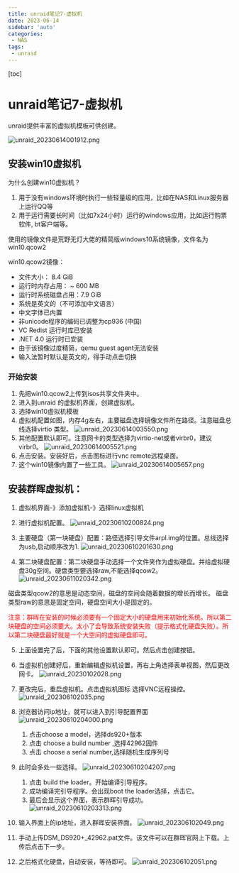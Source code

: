 ```yaml
---
title: unraid笔记7-虚拟机
date: 2023-06-14
sidebar: 'auto'
categories: 
 - NAS
tags:
 - unraid
---
```


[toc]

# unraid笔记7-虚拟机

unraid提供丰富的虚拟机模板可供创建。

![unraid_20230614001912.png](../blog_img/unraid_20230614001912.png)


## 安装win10虚拟机

为什么创建win10虚拟机？
1. 用于没有windows环境时执行一些轻量级的应用，比如在NAS和Linux服务器上运行QQ等
2. 用于运行需要长时间（比如7x24小时）运行的windows应用，比如运行购票软件, bt客户端等。

使用的镜像文件是荒野无灯大佬的精简版windows10系统镜像，文件名为win10.qcow2

win10.qcow2镜像：
* 文件大小： 8.4 GiB
* 运行时内存占用： ~ 600 MB
* 运行时系统磁盘占用：7.9 GiB 
* 系统是英文的（不可添加中文语言）
* 中文字体已内置
* 非unicode程序的编码已调整为cp936 (中国)
* VC Redist 运行时库已安装
* .NET 4.0 运行时已安装
* 由于该镜像过度精简，qemu guest agent无法安装
* 输入法暂时默认是英文的，得手动点击切换


### 开始安装

1. 先把win10.qcow2上传到isos共享文件夹中。
2. 进入到unraid 的虚拟机界面，创建虚拟机。
3. 选择win10虚拟机模板
4. 虚拟机配置如图，内存4g左右，主要磁盘选择镜像文件所在路径。注意磁盘总线选择virtio 类型。
![unraid_20230614003550.png](../blog_img/unraid_20230614003550.png)
5. 其他配置默认即可。注意网卡的类型选择为virtio-net或者virbr0，建议virbr0。
![unraid_20230614005521.png](../blog_img/unraid_20230614005521.png)
6. 点击安装。安装好后，点击图标进行vnc remote远程桌面。
7. 这个win10镜像内置了一些工具。
![unraid_20230614005657.png](../blog_img/unraid_20230614005657.png)


## 安装群晖虚拟机：

1. 虚拟机界面-》添加虚拟机-》选择linux虚拟机
2. 进行虚拟机配置。
![unraid_20230610200824.png](../blog_img/unraid_20230610200824.png)

3. 主要硬盘（第一块硬盘）配置：路径选择引导文件arpl.img的位置。总线选择为usb,启动顺序改为1.
![unraid_20230610201630.png](../blog_img/unraid_20230610201630.png)

4. 第二块硬盘配置：第二块硬盘手动选择一个文件夹作为虚拟硬盘。并给虚拟硬盘30g空间。硬盘类型要选择raw,不能选择qcow2。
![unraid_20230611020342.png](../blog_img/unraid_20230611020342.png)

磁盘类型qcow2的意思是动态空间，磁盘的空间会随着数据的增长而增长。
磁盘类型raw的意思是固定空间，硬盘空间大小是固定的。

<font color="red">
注意：群晖在安装的时候必须要有一个固定大小的硬盘用来初始化系统。所以第二块硬盘的空间必须要大。太小了会导致系统安装失败（提示格式化硬盘失败）。所以第二块硬盘最好就是一个大空间的虚拟硬盘即可。
</font>

5. 上面设置完了后，下面的其他设置默认即可。然后点击创建按钮。
6. 当虚拟机创建好后，重新编辑虚拟机设置，再右上角选择表单视图，然后更改网卡。
![unraid_20230102028.png](../blog_img/unraid_20230102028.png)
7. 更改完后，重启虚拟机。点击虚拟机图标 选择VNC远程操控。
![unraid_202306102035.png](../blog_img/unraid_202306102035.png)

8. 浏览器访问ip地址，就可以进入到引导配置界面
![unraid_20230610204000.png](../blog_img/unraid_20230610204000.png)
    1. 点击choose a model，选择ds920+版本
    2. 点击 choose a build number ,选择42962固件
    3. 点击 choose a serial number,选择随机生成序列号
9. 此时会多处一些选择。
    ![unraid_20230610204207.png](../blog_img/unraid_20230610204207.png)
    1. 点击 build the loader。开始编译引导程序。
    2. 成功编译完引导程序。会出现boot the loader选择，点击它。
    3. 最后会显示这个界面，表示群晖引导成功。
![unraid_20230610203313.png](../blog_img/unraid_20230610203313.png)

10.  输入界面上的ip地址，进入群晖安装界面。
![unraid_202306102049.png](../blog_img/unraid_202306102049.png)
11.  手动上传DSM_DS920+_42962.pat文件。该文件可以在群晖官网上下载。上传后点击下一步。
12.  之后格式化硬盘，自动安装，等待即可。
![unraid_202306102051.png](../blog_img/unraid_202306102051.png)
